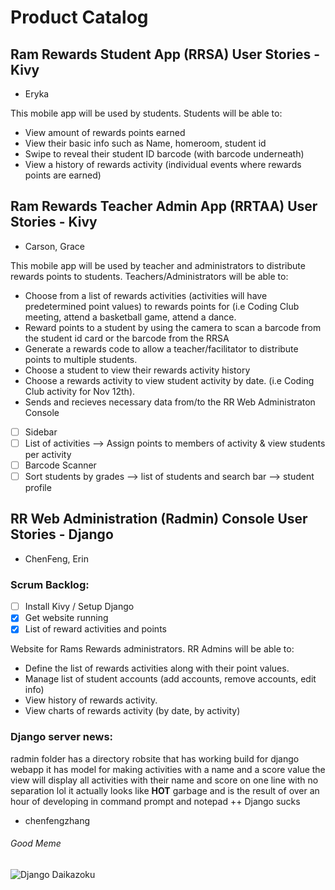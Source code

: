 # Product Catalog

## Ram Rewards Student App (RRSA) User Stories - Kivy
* Eryka

This mobile app will be used by students.  Students will be able to:
* View amount of rewards points earned
* View their basic info such as Name, homeroom, student id
* Swipe to reveal their student ID barcode (with barcode underneath)
* View a history of rewards activity (individual events where rewards points are earned)

## Ram Rewards Teacher Admin App (RRTAA) User Stories - Kivy
* Carson, Grace

This mobile app will be used by teacher and administrators to distribute rewards points to students. Teachers/Administrators will be able to:  
* Choose from a list of rewards activities (activities will have predetermined point values) to rewards points for (i.e Coding Club meeting, attend a basketball game, attend a dance.
* Reward points to a student by using the camera to scan a barcode from the student id card or the barcode from the RRSA
* Generate a rewards code to allow a teacher/facilitator to distribute points to multiple students.
* Choose a student to view their rewards activity history
* Choose a rewards activity to view student activity by date.  (i.e Coding Club activity for Nov 12th).
* Sends and recieves necessary data from/to the RR Web Administraton Console
- [ ] Sidebar
- [ ] List of activities --> Assign points to members of activity & view students per activity
- [ ] Barcode Scanner
- [ ] Sort students by grades --> list of students and search bar --> student profile

## RR Web Administration (Radmin) Console User Stories - Django
* ChenFeng, Erin

### Scrum Backlog:
- [ ] Install Kivy / Setup Django
- [x] Get website running 
- [x] List of reward activities and points

Website for Rams Rewards administrators.  RR Admins will be able to:
* Define the list of rewards activities along with their point values.
* Manage list of student accounts (add accounts, remove accounts, edit info)
* View history of rewards activity.
* View charts of rewards activity (by date, by activity)

### Django server news:
radmin folder has a directory robsite that has working build for django webapp 
it has model for making activities with a name and a score value
the view will display all activities with their name and score on one line with no separation lol
it actually looks like **HOT** garbage and is the result of over an hour of developing in command prompt and notepad ++
Django sucks
* chenfengzhang

###### Good Meme
![Django Daikazoku](https://media.discordapp.net/attachments/509538412877971468/512448005807276032/nagisa_django.gif)

